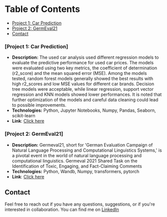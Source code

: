Table of Contents
=================
* [Project 1: Car Prediction](#-project-1-car-prediction)
* [Project 2: GermEval21](#-project-2-germeval21)
* [Contact](#contact)

### [Project 1: Car Prediction]

- **Description:** The used car analysis used different regression models to evaluate the predictive performance for used car prices. The models were evaluated using two key metrics, the coefficient of determination (r2_score) and the mean squared error (MSE). Among the models tested, random forest models generally showed the best results with high r2_scores and low MSE values for different car brands. Decision tree models were acceptable, while linear regression, support vector regression and KNN models showed lower performances. It is noted that further optimization of the models and careful data cleaning could lead to possible improvements.
- **Technologies:** Python, Jupyter Notebooks, Numpy, Pandas, Seaborn, scikit-learn
- **Link**: [Click here](https://github.com/kfitkau/my-projects/blob/main/car_prediction/)

### [Project 2: GermEval21]
- **Description:** Germeval21, short for 'German Evaluation Campaign of Natural Language Processing and Computational Linguistics Systems,' is a pivotal event in the world of natural language processing and computational linguistics. Germeval 2021 Shared Task on the Identification of Toxic, Engaging, and Fact-Claiming Comments
- **Technologies:** Python, Wandb, Numpy, transformers, pytorch
- **Link**: [Click here](https://github.com/kfitkau/my-projects/blob/main/germeval21/)

## Contact

Feel free to reach out if you have any questions, suggestions, or if you're interested in collaboration. You can find me on [LinkedIn](https://www.linkedin.com/in/kevin-fitkau/) 
